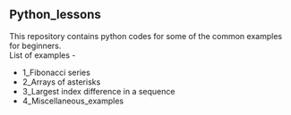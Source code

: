 ## Python_lessons
This repository contains python codes for some of the common examples for beginners.  
List of examples - 
* 1_Fibonacci series
* 2_Arrays of asterisks
* 3_Largest index difference in a sequence
* 4_Miscellaneous_examples
